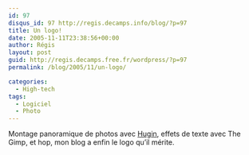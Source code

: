 ```yaml
---
id: 97
disqus_id: 97 http://regis.decamps.info/blog/?p=97
title: Un logo!
date: 2005-11-11T23:38:56+00:00
author: Régis
layout: post
guid: http://regis.decamps.free.fr/wordpress/?p=97
permalink: /blog/2005/11/un-logo/

categories:
  - High-tech
tags:
  - Logiciel
  - Photo
---
```

Montage panoramique de photos avec [Hugin](http://hugin.sourceforge.net), effets de texte avec The Gimp, et hop, mon blog a enfin le logo qu’il mérite.
